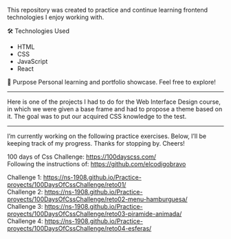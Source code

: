 This repository was created to practice and continue learning frontend technologies I enjoy working with.

🛠️ Technologies Used
- HTML
- CSS
- JavaScript
- React

📌 Purpose
Personal learning and portfolio showcase.
Feel free to explore!

-----------------
Here is one of the projects I had to do for the Web Interface Design course, in which we were given a base frame and had to propose a theme based on it. The goal was to put our acquired CSS knowledge to the test.


----------------

I’m currently working on the following practice exercises. 
Below, I’ll be keeping track of my progress. Thanks for stopping by.
Cheers!

100 days of Css Challenge: https://100dayscss.com/<br>
Following the instructions of: https://github.com/elcodigobravo

Challenge 1: https://ns-1908.github.io/Practice-proyects/100DaysOfCssChallenge/reto01/<br>
Challenge 2:  https://ns-1908.github.io/Practice-proyects/100DaysOfCssChallenge/reto02-menu-hamburguesa/<br>
Challenge 3:  https://ns-1908.github.io/Practice-proyects/100DaysOfCssChallenge/reto03-piramide-animada/<br>
Challenge 4:  https://ns-1908.github.io/Practice-proyects/100DaysOfCssChallenge/reto04-esferas/<br>
